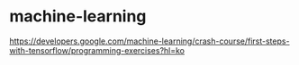 # machine-learning
https://developers.google.com/machine-learning/crash-course/first-steps-with-tensorflow/programming-exercises?hl=ko
